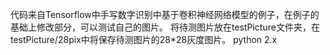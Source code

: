 代码来自Tensorflow中手写数字识别中基于卷积神经网络模型的例子，在例子的基础上修改部分，可以测试自己的图片。
将待测图片放在testPicture文件夹，在testPicture/28pix中将保存待测图片的28*28灰度图片。
python 2.x
